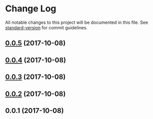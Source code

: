# Change Log

All notable changes to this project will be documented in this file. See [standard-version](https://github.com/conventional-changelog/standard-version) for commit guidelines.

<a name="0.0.5"></a>
## [0.0.5](https://github.com/compare/v0.0.4...v0.0.5) (2017-10-08)



<a name="0.0.4"></a>
## [0.0.4](https://github.com/compare/v0.0.3...v0.0.4) (2017-10-08)



<a name="0.0.3"></a>
## [0.0.3](https://github.com/compare/v0.0.2...v0.0.3) (2017-10-08)



<a name="0.0.2"></a>
## [0.0.2](https://github.com/compare/v0.0.1...v0.0.2) (2017-10-08)



<a name="0.0.1"></a>
## 0.0.1 (2017-10-08)
